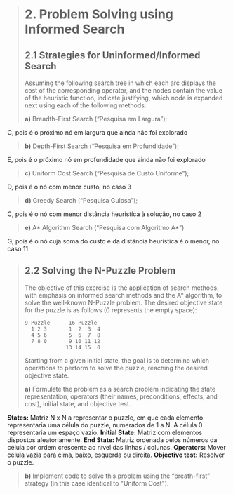 > # 2. Problem Solving using Informed Search  
> ## 2.1 Strategies for Uninformed/Informed Search
>
> Assuming the following search tree in which each arc displays the cost of the corresponding operator, and the nodes contain the value of the heuristic function, indicate justifying, which node is expanded next using each of the following methods: 
>
> **a)** Breadth-First Search (“Pesquisa em
Largura”);

C, pois é o próximo nó em largura que ainda não foi explorado

> **b)** Depth-First Search (“Pesquisa em
Profundidade”);

E, pois é o próximo nó em profundidade que ainda não foi explorado

> **c)** Uniform Cost Search (“Pesquisa de Custo Uniforme”);

D, pois é o nó com menor custo, no caso 3

> **d)** Greedy Search (“Pesquisa Gulosa”); 

C, pois é o nó com menor distância heuristíca à solução, no caso 2

> **e)** A* Algorithm Search (“Pesquisa com Algoritmo A*”) 

G, pois é o nó cuja soma do custo e da distância heurística é o menor, no caso 11

> ## 2.2 Solving the N-Puzzle Problem 
> The objective of this exercise is the application of search methods, with emphasis on informed search methods and the A* algorithm, to solve the well-known N-Puzzle problem. The desired objective state for the puzzle is as follows (0 represents the empty space):
> ```
> 9 Puzzle      16 Puzzle
>   1 2 3       1  2  3  4  
>   4 5 6       5  6  7  8  
>   7 8 0       9 10 11 12  
>              13 14 15  0  
> ```
> 
> Starting from a given initial state, the goal is to determine which operations to perform to solve the puzzle, reaching the desired objective state. 
>
> **a)** Formulate the problem as a search problem indicating the state representation, operators (their names, preconditions, effects, and cost), initial state, and objective test. 

**States:** Matriz N x N a representar o puzzle, em que cada elemento representaria uma célula do puzzle, numerados de 1 a N. A célula 0 representaria um espaço vazio.
**Initial State:** Matriz com elementos dispostos aleatoriamente.
**End State:** Matriz ordenada pelos números da célula por ordem crescente ao nível das linhas / colunas.
**Operators:** Mover célula vazia para cima, baixo, esquerda ou direita.
**Objective test:** Resolver o puzzle.

> **b)** Implement code to solve this problem using the “breath-first” strategy (in this case
identical to "Uniform Cost").